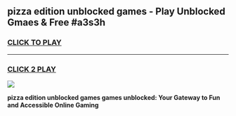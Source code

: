 
## pizza edition unblocked games - Play Unblocked Gmaes & Free #a3s3h
<h3>
<a href="https://premium.freeplayer.one?title=pizza_edition_unblocked_games&ref=03M">CLICK TO PLAY</a></h3>
<hr>

<h3>
<a href="https://premium.freeplayer.one?title=pizza_edition_unblocked_games&ref=03M">CLICK 2 PLAY</a>
  
</h3>

<a href="https://premium.freeplayer.one?title=pizza_edition_unblocked_games&ref=03M"><img src="https://clearcache.store/games.png"></a>


**pizza edition unblocked games games unblocked: Your Gateway to Fun and Accessible Online Gaming**
